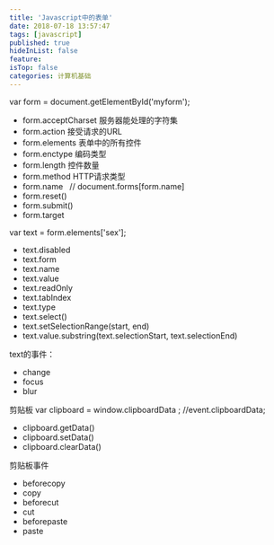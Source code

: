 ```yaml
---
title: 'Javascript中的表单'
date: 2018-07-18 13:57:47
tags: [javascript]
published: true
hideInList: false
feature: 
isTop: false
categories: 计算机基础
---
```


var form = document.getElementById('myform');

*   form.acceptCharset 服务器能处理的字符集
*   form.action 接受请求的URL
*   form.elements 表单中的所有控件
*   form.enctype 编码类型
*   form.length 控件数量
*   form.method HTTP请求类型
*   form.name   // document.forms\[form.name\]
*   form.reset()
*   form.submit()
*   form.target

var text = form.elements\['sex'\];

*   text.disabled
*   text.form
*   text.name
*   text.value
*   text.readOnly
*   text.tabIndex
*   text.type
*   text.select()
*   text.setSelectionRange(start, end)
*   text.value.substring(text.selectionStart, text.selectionEnd)

text的事件：

*   change
*   focus
*   blur

剪贴板 var clipboard = window.clipboardData ; //event.clipboardData;

*   clipboard.getData()
*   clipboard.setData()
*   clipboard.clearData()

剪贴板事件

*   beforecopy
*   copy
*   beforecut
*   cut
*   beforepaste
*   paste